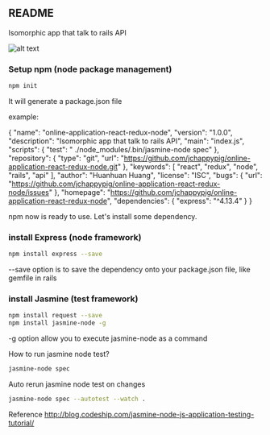 ## README
Isomorphic app that talk to rails API

![alt text](http://nerds.airbnb.com/wp-content/uploads/2013/11/isomorphic-client-server-mvc.png "You see this because you are smart")

### Setup npm (node package management)

```sh
npm init
```

It will generate a package.json file

example:
>
{
  "name": "online-application-react-redux-node",
  "version": "1.0.0",
  "description": "Isomorphic app that talk to rails API",
  "main": "index.js",
  "scripts": {
    "test": " ./node_modules/.bin/jasmine-node spec"
  },
  "repository": {
    "type": "git",
    "url": "https://github.com/jchappypig/online-application-react-redux-node.git"
  },
  "keywords": [
    "react",
    "redux",
    "node",
    "rails",
    "api"
  ],
  "author": "Huanhuan Huang",
  "license": "ISC",
  "bugs": {
    "url": "https://github.com/jchappypig/online-application-react-redux-node/issues"
  },
  "homepage": "https://github.com/jchappypig/online-application-react-redux-node",
  "dependencies": {
    "express": "^4.13.4"
  }
}
>

npm now is ready to use. Let's install some dependency.

### install Express (node framework)

```sh
npm install express --save
```
--save option is to save the dependency onto your package.json file, like gemfile in rails

### install Jasmine (test framework)

```sh
npm install request --save
npm install jasmine-node -g
```

-g option allow you to execute jasmine-node as a command

How to run jasmine node test?

```sh
jasmine-node spec
```

Auto rerun jasmine node test on changes
```sh
jasmine-node spec --autotest --watch .
```


Reference
http://blog.codeship.com/jasmine-node-js-application-testing-tutorial/